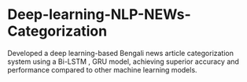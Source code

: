 # Deep-learning-NLP-NEWs-Categorization
Developed a deep learning-based Bengali news article categorization system using a Bi-LSTM , GRU model, achieving superior accuracy and performance compared to other machine learning models.
